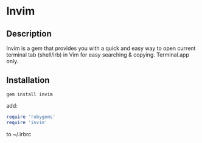 Invim
=====

Description
-----------

Invim is a gem that provides you with a quick and easy way to open current terminal tab (shell/irb) in Vim for easy searching & copying. Terminal.app only.

Installation
------------

`gem install invim`

add:

```ruby
require 'rubygems'
require 'invim'
```

to ~/.irbrc


